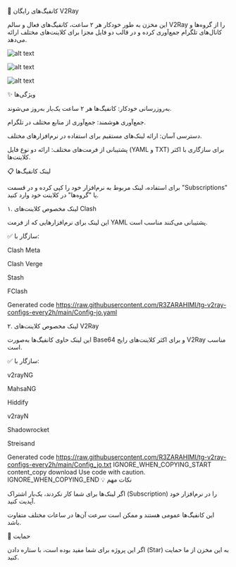 
🚀 کانفیگ‌های رایگان V2Ray

این مخزن به طور خودکار هر ۲ ساعت، کانفیگ‌های فعال و سالم V2Ray را از گروه‌ها و کانال‌های تلگرام جمع‌آوری کرده و در قالب دو فایل مجزا برای کلاینت‌های مختلف ارائه می‌دهد.

![alt text](https://github.com/R3ZARAHIMI/tg-v2ray-configs-every2h/actions/workflows/run-main-py.yml/badge.svg)


![alt text](https://img.shields.io/github/stars/R3ZARAHIMI/tg-v2ray-configs-every2h.svg)


![alt text](https://img.shields.io/github/forks/R3ZARAHIMI/tg-v2ray-configs-every2h.svg)

✨ ویژگی‌ها

به‌روزرسانی خودکار: کانفیگ‌ها هر ۲ ساعت یک‌بار به‌روز می‌شوند.

جمع‌آوری هوشمند: جمع‌آوری از منابع مختلف در تلگرام.

دسترسی آسان: ارائه لینک‌های مستقیم برای استفاده در نرم‌افزارهای مختلف.

پشتیبانی از فرمت‌های مختلف: ارائه دو نوع فایل (YAML و TXT) برای سازگاری با اکثر کلاینت‌ها.

📋 لینک کانفیگ‌ها

برای استفاده، لینک مربوط به نرم‌افزار خود را کپی کرده و در قسمت "Subscriptions" یا "گروه‌ها" در کلاینت خود وارد کنید.

۱. لینک مخصوص کلاینت‌های Clash

این لینک برای نرم‌افزارهایی که از فرمت YAML پشتیبانی می‌کنند مناسب است.

✅ سازگار با:

Clash Meta

Clash Verge

Stash

FClash

Generated code
https://raw.githubusercontent.com/R3ZARAHIMI/tg-v2ray-configs-every2h/main/Config-jo.yaml

۲. لینک مخصوص کلاینت‌های V2Ray

این لینک حاوی کانفیگ‌ها به‌صورت Base64 و برای اکثر کلاینت‌های رایج V2Ray مناسب است.

✅ سازگار با:

v2rayNG

MahsaNG

Hiddify

v2rayN

Shadowrocket

Streisand

Generated code
https://raw.githubusercontent.com/R3ZARAHIMI/tg-v2ray-configs-every2h/main/Config_jo.txt
IGNORE_WHEN_COPYING_START
content_copy
download
Use code with caution.
IGNORE_WHEN_COPYING_END
💡 نکات مهم

اگر لینک‌ها برای شما کار نکردند، یک‌بار اشتراک (Subscription) را در نرم‌افزار خود آپدیت کنید.

این کانفیگ‌ها عمومی هستند و ممکن است سرعت آن‌ها در ساعات مختلف متفاوت باشد.

🙏 حمایت

اگر این پروژه برای شما مفید بوده است، با ستاره دادن (Star) به این مخزن از ما حمایت کنید.
